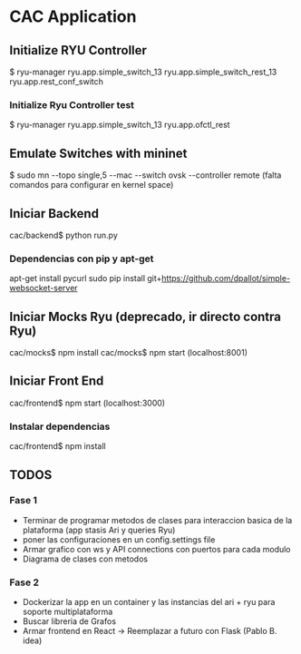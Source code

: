 # CAC Application

## Initialize RYU Controller
$ ryu-manager ryu.app.simple_switch_13 ryu.app.simple_switch_rest_13 ryu.app.rest_conf_switch

### Initialize Ryu Controller test
$ ryu-manager ryu.app.simple_switch_13 ryu.app.ofctl_rest

## Emulate Switches with mininet
$ sudo mn --topo single,5 --mac --switch ovsk --controller remote
(falta comandos para configurar en kernel space)

## Iniciar Backend
cac/backend$ python run.py

### Dependencias con pip y apt-get
apt-get install pycurl
sudo pip install git+https://github.com/dpallot/simple-websocket-server

## Iniciar Mocks Ryu (deprecado, ir directo contra Ryu)
cac/mocks$ npm install
cac/mocks$ npm start (localhost:8001)

## Iniciar Front End
cac/frontend$ npm start (localhost:3000)

### Instalar dependencias
cac/frontend$ npm install

## TODOS

### Fase 1
- Terminar de programar metodos de clases para interaccion basica de la plataforma (app stasis Ari y queries Ryu)
- poner las configuraciones en un config.settings file
- Armar grafico con ws y API connections con puertos para cada modulo
- Diagrama de clases con metodos 

### Fase 2
- Dockerizar la app en un container y las instancias del ari + ryu para soporte multiplataforma
- Buscar libreria de Grafos
- Armar frontend en React -> Reemplazar a futuro con Flask (Pablo B. idea)